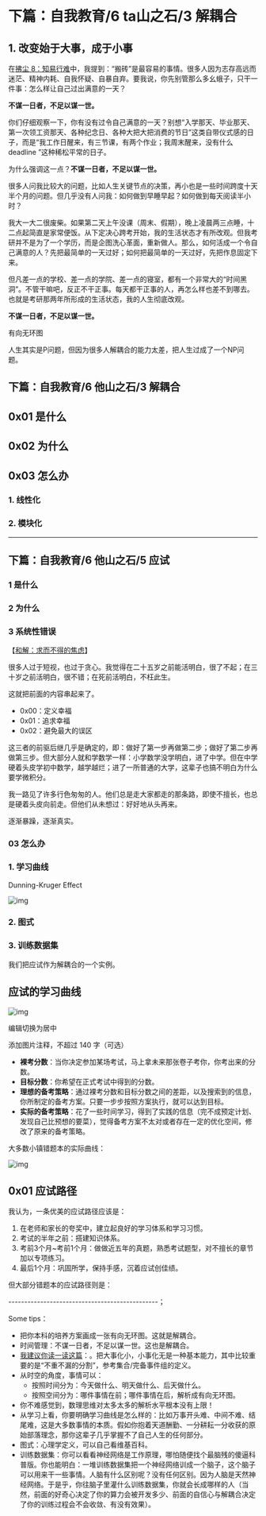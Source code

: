 # 下篇：自我教育/6 ta山之石/3 解耦合

## 1. 改变始于大事，成于小事

在[拂尘 8：知易行难](https://zhuanlan.zhihu.com/p/565485336)中，我提到：“搬砖”是最容易的事情。很多人因为志存高远而迷茫、精神内耗、自我怀疑、自暴自弃。要我说，你先别管那么多幺蛾子，只干一件事：怎么样让自己过出满意的一天？

**不谋一日者，不足以谋一世。**

你们仔细观察一下，你有没有过令自己满意的一天？别想“入学那天、毕业那天、第一次领工资那天、各种纪念日、各种大把大把消费的节日”这类自带仪式感的日子，而是“我工作日醒来，有三节课，有两个作业；我周末醒来，没有什么 deadline ”这种稀松平常的日子。

为什么强调这一点？**不谋一日者，不足以谋一世。**

很多人问我比较大的问题，比如人生关键节点的决策，再小也是一些时间跨度十天半个月的问题。但几乎没有人问我：如何做到早睡早起？如何做到每天阅读半小时？

我大一大二很废柴。如果第二天上午没课（周末、假期），晚上凌晨两三点睡，十二点起简直是家常便饭。从下定决心跨考开始，我的生活状态才有所改观。但我考研并不是为了一个学历，而是企图洗心革面，重新做人。那么，如何活成一个令自己满意的人？先把最简单的一天过好；如何把最简单的一天过好，先把作息固定下来。

但凡差一点的学校、差一点的学院、差一点的寝室，都有一个非常大的“时间黑洞”。不管干嘛吧，反正不干正事。每天都干正事的人，再怎么样也差不到哪去。也就是考研那两年所形成的生活状态，我的人生彻底改观。

**不谋一日者，不足以谋一世。**

有向无环图

人生其实是P问题，但因为很多人解耦合的能力太差，把人生过成了一个NP问题。

## 下篇：自我教育/6 他山之石/3 解耦合

## 0x01 是什么

## 0x02 为什么

## 0x03 怎么办

### 1. 线性化

### 2. 模块化

--------------------------------------------

## 下篇：自我教育/6 他山之石/5 应试

### 1 是什么

### 2 为什么

### 3 系统性错误

【[和解：求而不得的焦虑](https://zhuanlan.zhihu.com/p/534062061)】

很多人过于短视，也过于贪心。我觉得在二十五岁之前能活明白，很了不起；在三十岁之前活明白，很不错；在死前活明白，不枉此生。

这就把前面的内容串起来了。

- 0x00：定义幸福
- 0x01：追求幸福
- 0x02：避免最大的误区

这三者的前驱后继几乎是确定的，即：做好了第一步再做第二步；做好了第二步再做第三步。但大部分人就和学数学一样：小学数学没学明白，进了中学。但在中学硬着头皮学初中数学，越学越烂；进了一所普通的大学，这辈子也搞不明白为什么要学微积分。

我一路见了许多行色匆匆的人。他们总是走大家都走的那条路，即使不擅长，也总是硬着头皮向前走。但他们从未想过：好好地从头再来。

逐渐暴躁，逐渐真实。

### 03 怎么办

### 1. 学习曲线

Dunning-Kruger Effect

![img](https://picx.zhimg.com/80/v2-68a9dd3c5b72f22cf53e464e40ae2887_1440w.png?source=d16d100b)

### 2. 图式

### 3. 训练数据集

我们把应试作为解耦合的一个实例。

## 应试的学习曲线

![img](https://picx.zhimg.com/80/v2-0cda81e6694122ec571582e9b560337e_1440w.png?source=d16d100b)

编辑切换为居中

添加图片注释，不超过 140 字（可选）

- **裸考分数**：当你决定参加某场考试，马上拿未来那张卷子考你，你考出来的分数。
- **目标分数**：你希望在正式考试中得到的分数。
- **理想的备考策略**：通过裸考分数和目标分数之间的差距，以及搜索到的信息，你所制定的备考方案。只要一步步按照方案执行，就可以达到目标。
- **实际的备考策略**：花了一些时间学习，得到了实践的信息（完不成预定计划、发现自己比预想的要菜），觉得备考方案不太对或者存在一定的优化空间，修改了原来的备考策略。

大多数小镇错题本的实际曲线：

![img](https://picx.zhimg.com/80/v2-36f33d61151ed7d9405b82b46cf6253b_1440w.png?source=d16d100b)

## 0x01 应试路径

我认为，一条优美的应试路径应该是：

1. 在老师和家长的夸奖中，建立起良好的学习体系和学习习惯。
2. 考试的半年之前：搭建知识体系。
3. 考前3个月~考前1个月：做做近五年的真题，熟悉考试题型，对不擅长的章节加以专项练习。
4. 最后1个月：巩固所学，保持手感，沉着应试创佳绩。

但大部分错题本的应试路径则是：

-----------------------------------------------；

Some tips：

- 把你本科的培养方案画成一张有向无环图。这就是解耦合。
- 时间管理：不谋一日者，不足以谋一世。这也是解耦合。
- [我建议你读一读这篇](https://github.com/Anticorianderist/kaoyan/blob/main/src/2-essays/2-target.md)：。把大事化小，小事化无是一种基本能力，其中比较重要的是“不重不漏的分割”，参考集合/完备事件组的定义。
- 从时空的角度，事情可以：
  - 按照时间分为：今天做什么、明天做什么、后天做什么。
  - 按照空间分为：哪件事情在前；哪件事情在后，解析成有向无环图。
- 你不难感觉到，数理思维对太多太多的解析水平根本没有上限！
- 从学习上看，你要明确学习曲线是怎么样的：比如万事开头难、中间不难、结尾难，这是大多数事情的本质。假如你抱着天道酬勤、一分耕耘一分收获的原始部落理念，那你这辈子几乎掌握不了自己人生的任何部分。
- 图式：心理学定义，可以自己看维基百科。
- 训练数据集：你可以看看神经网络是工作原理，哪怕随便找个最脑残的傻逼科普版。你也能明白：一堆训练数据集把一个神经网络训成一个脑子，这个脑子可以用来干一些事情。人脑有什么区别呢？没有任何区别。因为人脑是天然神经网络。于是乎，你往脑子里灌什么训练数据集，你就会长成哪样的人（当然，前面的好奇心决定了你的算力会被开发多少、前面的自信心与解耦合决定了你的训练过程会不会收敛、有没有效果）。
